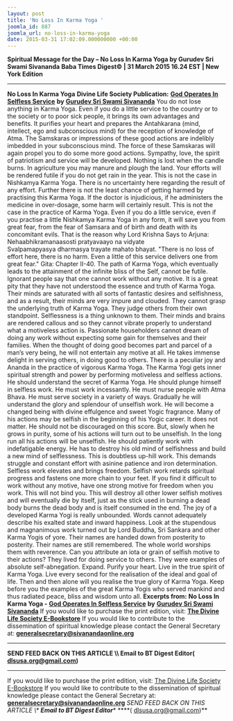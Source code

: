 ```yaml
---
layout: post
title: 'No Loss In Karma Yoga '
joomla_id: 887
joomla_url: no-loss-in-karma-yoga
date: 2015-03-31 17:02:09.000000000 +00:00
---
```

**Spiritual Message for the Day – No Loss In Karma Yoga by Gurudev Sri Swami Sivananda**
**Baba Times Digest© | 31 March 2015 16.24 EST | New York Edition**
* * *
**No Loss In Karma Yoga**
**Divine Life Society Publication:** [**God Operates In Selfless Service**](http://www.dlshq.org/discourse/feb2001.htm) **by** [**Gurudev Sri Swami Sivananda**](http://www.dlshq.org/saints/siva.htm)
You do not lose anything in Karma Yoga. Even if you do a little service to the country or to the society or to poor sick people, it brings its own advantages and benefits. It purifies your heart and prepares the Antahkarana (mind, intellect, ego and subconscious mind) for the reception of knowledge of Atma. The Samskaras or impressions of these good actions are indelibly imbedded in your subconscious mind. The force of these Samskaras will again propel you to do some more good actions. Sympathy, love, the spirit of patriotism and service will be developed. Nothing is lost when the candle burns.
In agriculture you may manure and plough the land. Your efforts will be rendered futile if you do not get rain in the year. This is not the case in Nishkamya Karma Yoga. There is no uncertainty here regarding the result of any effort. Further there is not the least chance of getting harmed by practising this Karma Yoga. If the doctor is injudicious, if he administers the medicine in over-dosage, some harm will certainly result. This is not the case in the practice of Karma Yoga. Even if you do a little service, even if you practise a little Nishkamya Karma Yoga in any form, it will save you from great fear, from the fear of Samsara and of birth and death with its concomitant evils. That is the reason why Lord Krishna Says to Arjuna:
Nehaabhikramanaasosti pratyavaayo na vidyate  
 Svalpamapyasya dharmasya trayate mahato bhayat.
"There is no loss of effort here, there is no harm. Even a little of this service delivers one from great fear." Gita: Chapter II-40.
The path of Karma Yoga, which eventually leads to the attainment of the infinite bliss of the Self, cannot be futile.
Ignorant people say that one cannot work without any motive. It is a great pity that they have not understood the essence and truth of Karma Yoga. Their minds are saturated with all sorts of fantastic desires and selfishness, and as a result, their minds are very impure and clouded. They cannot grasp the underlying truth of Karma Yoga. They judge others from their own standpoint. Selflessness is a thing unknown to them. Their minds and brains are rendered callous and so they cannot vibrate properly to understand what a motiveless action is. Passionate householders cannot dream of doing any work without expecting some gain for themselves and their families.
When the thought of doing good becomes part and parcel of a man’s very being, he will not entertain any motive at all. He takes immense delight in serving others, in doing good to others. There is a peculiar joy and Ananda in the practice of vigorous Karma Yoga. The Karma Yogi gets inner spiritual strength and power by performing motiveless and selfless actions.
He should understand the secret of Karma Yoga. He should plunge himself in selfless work. He must work incessantly. He must nurse people with Atma Bhava. He must serve society in a variety of ways. Gradually he will understand the glory and splendour of unselfish work. He will become a changed being with divine effulgence and sweet Yogic fragrance. Many of his actions may be selfish in the beginning of his Yogic career. It does not matter. He should not be discouraged on this score. But, slowly when he grows in purity, some of his actions will turn out to be unselfish. In the long run all his actions will be unselfish. He should patiently work with indefatigable energy. He has to destroy his old mind of selfishness and build a new mind of selflessness. This is doubtless up-hill work. This demands struggle and constant effort with asinine patience and iron determination. Selfless work elevates and brings freedom. Selfish work retards spiritual progress and fastens one more chain to your feet. If you find it difficult to work without any motive, have one strong motive for freedom when you work. This will not bind you. This will destroy all other lower selfish motives and will eventually die by itself, just as the stick used in burning a dead body burns the dead body and is itself consumed in the end. The joy of a developed Karma Yogi is really unbounded. Words cannot adequately describe his exalted state and inward happiness.
Look at the stupendous and magnanimous work turned out by Lord Buddha, Sri Sankara and other Karma Yogis of yore. Their names are handed down from posterity to posterity. Their names are still remembered. The whole world worships them with reverence. Can you attribute an iota or grain of selfish motive to their actions? They lived for doing service to others. They were examples of absolute self-abnegation.
Expand. Purify your heart. Live in the true spirit of Karma Yoga. Live every second for the realisation of the ideal and goal of life. Then and then alone will you realise the true glory of Karma Yoga. Keep before you the examples of the great Karma Yogis who served mankind and thus radiated peace, bliss and wisdom unto all.
**Excerpts from:**  **No Loss In Karma Yoga -** [**God Operates In Selfless Service**](http://www.dlshq.org/discourse/feb2001.htm) **by** [**Gurudev Sri Swami Sivananda**](http://www.dlshq.org/saints/siva.htm)
If you would like to purchase the print edition, visit: **[The Divine Life Society E-Bookstore](http://www.dlshq.org/download/download.htm)**
If you would like to contribute to the dissemination of spiritual knowledge please contact the General Secretary at: [](mailto:%20%3Cscript%20type=%27text/javascript%27%3E%20%3C%21--%20var%20prefix%20=%20%27ma%27%20+%20%27il%27%20+%20%27to%27;%20var%20path%20=%20%27hr%27%20+%20%27ef%27%20+%20%27=%27;%20var%20addy57016%20=%20%27generalsecretary%27%20+%20%27@%27;%20addy57016%20=%20addy57016%20+%20%27sivanandaonline%27%20+%20%27.%27%20+%20%27org%27;%20document.write%28%27%3Ca%20%27%20+%20path%20+%20%27%5C%27%27%20+%20prefix%20+%20%27:%27%20+%20addy57016%20+%20%27%5C%27%3E%27%29;%20document.write%28addy57016%29;%20document.write%28%27%3C%5C/a%3E%27%29;%20//--%3E%5Cn%20%3C/script%3E%3Cscript%20type=%27text/javascript%27%3E%20%3C%21--%20document.write%28%27%3Cspan%20style=%5C%27display:%20none;%5C%27%3E%27%29;%20//--%3E%20%3C/script%3EThis%20email%20address%20is%20being%20protected%20from%20spambots.%20You%20need%20JavaScript%20enabled%20to%20view%20it.%20%3Cscript%20type=%27text/javascript%27%3E%20%3C%21--%20document.write%28%27%3C/%27%29;%20document.write%28%27span%3E%27%29;%20//--%3E%20%3C/script%3E?subject=Contribution%20to%20Dissemination%20of%20Spiritual%20Knowledge) **generalsecretary@sivanandaonline.org**
****
**SEND FEED BACK ON THIS ARTICLE \\\ Email to BT Digest Editor[](mailto:%20%3Cscript%20type=%27text/javascript%27%3E%20%3C%21--%20var%20prefix%20=%20%27ma%27%20+%20%27il%27%20+%20%27to%27;%20var%20path%20=%20%27hr%27%20+%20%27ef%27%20+%20%27=%27;%20var%20addy72654%20=%20%27dlsusa.org%27%20+%20%27@%27;%20addy72654%20=%20addy72654%20+%20%27gmail%27%20+%20%27.%27%20+%20%27com%27;%20document.write%28%27%3Ca%20%27%20+%20path%20+%20%27%5C%27%27%20+%20prefix%20+%20%27:%27%20+%20addy72654%20+%20%27%5C%27%3E%27%29;%20document.write%28addy72654%29;%20document.write%28%27%3C%5C/a%3E%27%29;%20//--%3E%5Cn%20%3C/script%3E%3Cscript%20type=%27text/javascript%27%3E%20%3C%21--%20document.write%28%27%3Cspan%20style=%5C%27display:%20none;%5C%27%3E%27%29;%20//--%3E%20%3C/script%3EThis%20email%20address%20is%20being%20protected%20from%20spambots.%20You%20need%20JavaScript%20enabled%20to%20view%20it.%20%3Cscript%20type=%27text/javascript%27%3E%20%3C%21--%20document.write%28%27%3C/%27%29;%20document.write%28%27span%3E%27%29;%20//--%3E%20%3C/script%3E?subject=DLS%20Posts)( [dlsusa.org@gmail.com](mailto:dlsusa.org@gmail.com))**
* * *
  
If you would like to purchase the print edition, visit: [The Divine Life Society E-Bookstore](http://www.dlshq.org/download/download.htm)
If you would like to contribute to the dissemination of spiritual knowledge please contact the General Secretary at: **[generalsecretary@sivanandaonline.org](mailto:generalsecretary@sivanandaonline.org)**
**SEND FEED BACK ON THIS ARTICLE \\\**  **Email to BT Digest Editor**** [](mailto:%20%3Cscript%20type=%27text/javascript%27%3E%20%3C%21--%20var%20prefix%20=%20%27ma%27%20+%20%27il%27%20+%20%27to%27;%20var%20path%20=%20%27hr%27%20+%20%27ef%27%20+%20%27=%27;%20var%20addy72654%20=%20%27dlsusa.org%27%20+%20%27@%27;%20addy72654%20=%20addy72654%20+%20%27gmail%27%20+%20%27.%27%20+%20%27com%27;%20document.write%28%27%3Ca%20%27%20+%20path%20+%20%27%5C%27%27%20+%20prefix%20+%20%27:%27%20+%20addy72654%20+%20%27%5C%27%3E%27%29;%20document.write%28addy72654%29;%20document.write%28%27%3C%5C/a%3E%27%29;%20//--%3E%5Cn%20%3C/script%3E%3Cscript%20type=%27text/javascript%27%3E%20%3C%21--%20document.write%28%27%3Cspan%20style=%5C%27display:%20none;%5C%27%3E%27%29;%20//--%3E%20%3C/script%3EThis%20email%20address%20is%20being%20protected%20from%20spambots.%20You%20need%20JavaScript%20enabled%20to%20view%20it.%20%3Cscript%20type=%27text/javascript%27%3E%20%3C%21--%20document.write%28%27%3C/%27%29;%20document.write%28%27span%3E%27%29;%20//--%3E%20%3C/script%3E?subject=DLS%20Posts)****( [dlsusa.org@gmail.com](mailto:dlsusa.org@gmail.com))**  
